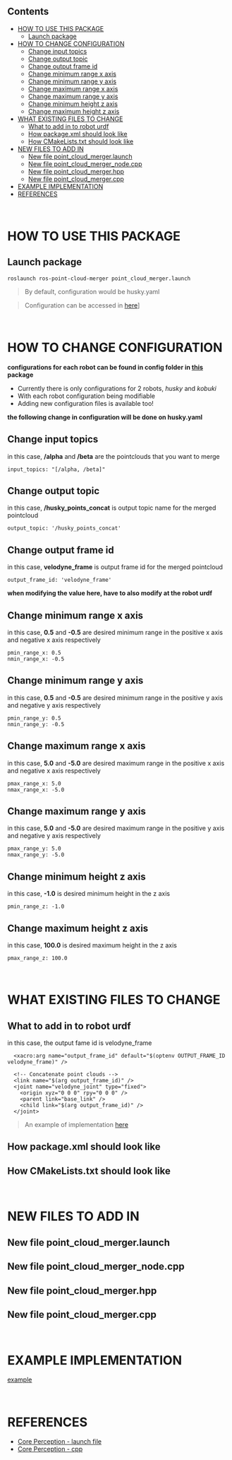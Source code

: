 ## Contents
- [HOW TO USE THIS PACKAGE](#how-to-use-this-package)
  - [Launch package](#launch-package)
- [HOW TO CHANGE CONFIGURATION](#how-to-change-configuration)
  - [Change input topics](#change-input-topics)
  - [Change output topic](#change-output-topic)
  - [Change output frame id](#change-output-frame-id)
  - [Change minimum range x axis](#change-minimum-range-x-axis)
  - [Change minimum range y axis](#change-minimum-range-y-axis)
  - [Change maximum range x axis](#change-maximum-range-x-axis)
  - [Change maximum range y axis](#change-maximum-range-y-axis)
  - [Change minimum height z axis](#change-minimum-height-z-axis)
  - [Change maximum height z axis](#change-maximum-height-z-axis)
- [WHAT EXISTING FILES TO CHANGE](#what-existing-files-to-change)
  - [What to add in to robot urdf](#what-to-add-in-to-robot-urdf)
  - [How package.xml should look like](#how-packagexml-should-look-like)
  - [How CMakeLists.txt should look like](#how-cmakeliststxt-should-look-like)
- [NEW FILES TO ADD IN](#new-files-to-add-in)
  - [New file point_cloud_merger.launch](#new-file-point_cloud_mergerlaunch)
  - [New file point_cloud_merger_node.cpp](#new-file-point_cloud_merger_nodecpp)
  - [New file point_cloud_merger.hpp](#new-file-point_cloud_mergerhpp)
  - [New file point_cloud_merger.cpp](#new-file-point_cloud_mergercpp)
- [EXAMPLE IMPLEMENTATION](#example-implementation)
- [REFERENCES](#references)

<br>

# HOW TO USE THIS PACKAGE

## Launch package

```
roslaunch ros-point-cloud-merger point_cloud_merger.launch
```
>By default, configuration would be husky.yaml

>Configuration can be accessed in [here](https://github.com/BruceChanJianLe/ros-point-cloud-merger/blob/branch-merge/config/husky.yaml)]

<br>

# HOW TO CHANGE CONFIGURATION

**configurations for each robot can be found in config folder in [this](https://github.com/BruceChanJianLe/ros-point-cloud-merger) package**

- Currently there is only configurations for 2 robots, *husky* and *kobuki*
- With each robot configuration being modifiable
- Adding new configuration files is available too!

**the following change in configuration will be done on husky.yaml**

## Change input topics

in this case, **/alpha** and **/beta** are the pointclouds that you want to merge
```
input_topics: "[/alpha, /beta]"
```

## Change output topic

in this case, **/husky_points_concat** is output topic name for the merged pointcloud
```
output_topic: '/husky_points_concat'
```

## Change output frame id

in this case, **velodyne_frame** is output frame id for the merged pointcloud
```
output_frame_id: 'velodyne_frame'
```

**when modifying the value here, have to also modify at the robot urdf**

## Change minimum range x axis

in this case, **0.5** and **-0.5** are desired minimum range in the positive x axis and negative x axis respectively
```
pmin_range_x: 0.5
nmin_range_x: -0.5
```

## Change minimum range y axis

in this case, **0.5** and **-0.5** are desired minimum range in the positive y axis and negative y axis respectively
```
pmin_range_y: 0.5
nmin_range_y: -0.5
```

## Change maximum range x axis

in this case, **5.0** and **-5.0** are desired maximum range in the positive x axis and negative x axis respectively
```
pmax_range_x: 5.0
nmax_range_x: -5.0
```

## Change maximum range y axis

in this case, **5.0** and **-5.0** are desired maximum range in the positive y axis and negative y axis respectively
```
pmax_range_y: 5.0
nmax_range_y: -5.0
```
## Change minimum height z axis

in this case, **-1.0** is desired minimum height in the z axis 
```
pmin_range_z: -1.0
```

## Change maximum height z axis

in this case, **100.0** is desired maximum height in the z axis
```
pmax_range_z: 100.0
```

<br>

# WHAT EXISTING FILES TO CHANGE

## What to add in to robot urdf

in this case, the output fame id is velodyne_frame

```
  <xacro:arg name="output_frame_id" default="$(optenv OUTPUT_FRAME_ID velodyne_frame)" />

  <!-- Concatenate point clouds -->
  <link name="$(arg output_frame_id)" />
  <joint name="velodyne_joint" type="fixed">
    <origin xyz="0 0 0" rpy="0 0 0" />
    <parent link="base_link" />
    <child link="$(arg output_frame_id)" />
  </joint>
```

>An example of implementation [here](https://github.com/e0425705/husky_sw/blob/branch-package/husky_description/urdf/husky.urdf.xacro)

## How package.xml should look like

## How CMakeLists.txt should look like

<br>

# NEW FILES TO ADD IN

## New file point_cloud_merger.launch

## New file point_cloud_merger_node.cpp

## New file point_cloud_merger.hpp

## New file point_cloud_merger.cpp

<br>

# EXAMPLE IMPLEMENTATION
[example](https://github.com/e0425705/husky_sw/tree/branch-package)

<br>

# REFERENCES
- [Core Perception - launch file](https://github.com/Autoware-AI/core_perception/blob/master/points_preprocessor/launch/points_concat_filter.launch)
- [Core Perception - cpp](https://github.com/Autoware-AI/core_perception/blob/master/points_preprocessor/nodes/points_concat_filter/points_concat_filter.cpp)